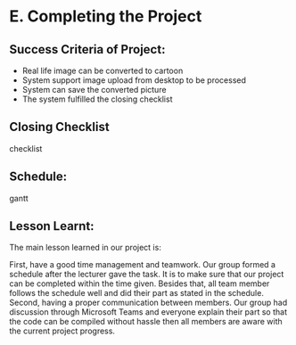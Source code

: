 # E. Completing the Project

## Success Criteria of Project:
- Real life image can be converted to cartoon
- System support image upload from desktop to be processed
- System can save the converted picture 
- The system fulfilled the closing checklist

## Closing Checklist
checklist

## Schedule:
gantt

## Lesson Learnt:
The main lesson learned in our project is:

First, have a good time management and teamwork. Our group formed a schedule after the lecturer gave the task. It is to make sure that our project can be completed within the time given. Besides that, all team member follows the schedule well and did their part as stated in the schedule.
Second, having a proper communication between members. Our group had discussion through Microsoft Teams and everyone explain their part so that the code can be compiled without hassle then all members are aware with the current project progress.
